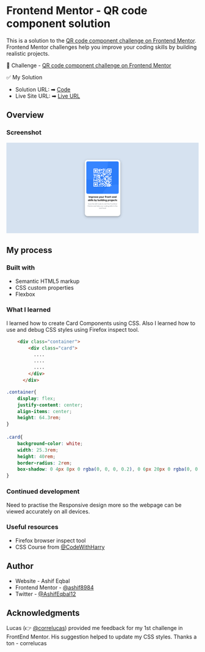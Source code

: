 # Frontend Mentor - QR code component solution

This is a solution to the [QR code component challenge on Frontend Mentor](https://www.frontendmentor.io/challenges/qr-code-component-iux_sIO_H). Frontend Mentor challenges help you improve your coding skills by building realistic projects. 

💪 Challenge - [QR code component challenge on Frontend Mentor](https://www.frontendmentor.io/challenges/qr-code-component-iux_sIO_H)

✅ My Solution

- Solution URL: ➡ [Code](https://github.com/ashif8984/frontendmentor)
- Live Site URL: ➡  [Live URL](https://ashif8984.github.io/frontendmentor/)


## Overview

### Screenshot

![](./screenshot.jpg)


## My process

### Built with

- Semantic HTML5 markup
- CSS custom properties
- Flexbox


### What I learned

I learned how to create Card Components using CSS. Also I learned how to use and debug CSS styles using Firefox inspect tool.  

```html
    <div class="container">
        <div class="card">
          ....
          ....
          ....
        </div>
      </div>
```
```css
.container{
    display: flex;
    justify-content: center;
    align-items: center; 
    height: 64.3rem;
}

.card{
    background-color: white;
    width: 25.3rem;
    height: 40rem;
    border-radius: 2rem;
    box-shadow: 0 4px 8px 0 rgba(0, 0, 0, 0.2), 0 6px 20px 0 rgba(0, 0, 0, 0.19);
}
```


### Continued development

Need to practise the Responsive design more so the webpage can be viewed accurately on all devices. 

### Useful resources

- Firefox browser inspect tool
- CSS Course from [@CodeWithHarry](https://www.youtube.com/watch?v=Edsxf_NBFrw&t=32s)

## Author

- Website - Ashif Eqbal
- Frontend Mentor - [@ashif8984](https://www.frontendmentor.io/profile/ashif8984)
- Twitter - [@AshifEqbal12](https://twitter.com/AshifEqbal12)

## Acknowledgments

Lucas (👉 [@correlucas](https://www.frontendmentor.io/profile/correlucas)) provided me feedback for my 1st challenge in FrontEnd Mentor. His suggestion helped to update my CSS styles. Thanks a ton - correlucas



